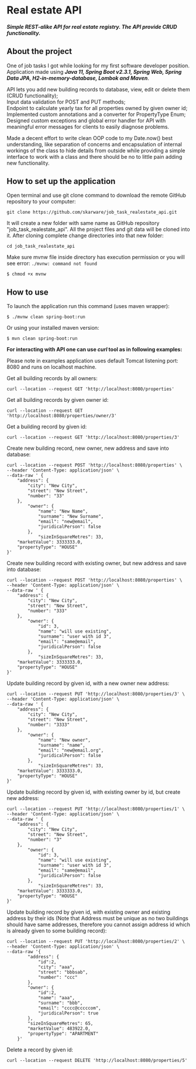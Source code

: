 ﻿# Real estate API

##### Simple REST-alike API for real estate registry. The API provide CRUD functionality.

## About the project

One of job tasks I got while looking for my first software developer position.\
Application made using <i><b>Java 11, Spring Boot v2.3.1, Spring Web, Spring Data JPA, H2-in-memory-database, Lombok and Maven</b></i>.
 
API lets you add new building records to database, view, edit or delete them (CRUD functionality);\
Input data validation for POST and PUT methods;\
Endpoint to calculate yearly tax for all properties owned by given owner id;\
Implemented custom annotations and a converter for PropertyType Enum;\
Designed custom exceptions and global error handler for API with meaningful error messages for clients to easily diagnose problems.

Made a decent effort to write clean OOP code to my Date.now() best understanding, like separation of concerns and encapsulation of internal workings of the class to hide details from outside while providing a simple interface to work with a class and there should be no to little pain adding new functionality.

## How to set up the application

Open terminal and use git clone command to download the remote GitHub repository to your computer:
```
git clone https://github.com/skarware/job_task_realestate_api.git
```
It will create a new folder with same name as GitHub repository "job_task_realestate_api". All the project files and git data will be cloned into it. After cloning complete change directories into that new folder:
```
cd job_task_realestate_api
```

Make sure mvnw file inside directory has execution permission or you will see error: `./mvnw: command not found`
```
$ chmod +x mvnw
```

## How to use

To launch the application run this command (uses maven wrapper):
```
$ ./mvnw clean spring-boot:run
```
Or using your installed maven version:
```
$ mvn clean spring-boot:run
```
<b>For interacting with API one can use <b><i>curl</i></b> tool as in following examples:</b>

Please note in examples application uses default Tomcat listening port: 8080 and runs on localhost machine.

Get all building records by all owners:
```
curl --location --request GET 'http://localhost:8080/properties'
```

Get all building records by given owner id:
```
curl --location --request GET 'http://localhost:8080/properties/owner/3'
```
Get a building record by given id:
```
curl --location --request GET 'http://localhost:8080/properties/3'
```
Create new building record, new owner, new address and save into database:
```
curl --location --request POST 'http://localhost:8080/properties' \
--header 'Content-Type: application/json' \
--data-raw ' {
    "address": {
        "city": "New City",
        "street": "New Street",
        "number": "33"
    },
        "owner": {
            "name": "New Name",
            "surname": "New Surname",
            "email": "new@email",
            "juridicalPerson": false
        },
            "sizeInSquareMetres": 33,
    "marketValue": 3333333.0,
    "propertyType": "HOUSE"
}'
```
Create new building record with existing owner, but new address and save into database:
```
curl --location --request POST 'http://localhost:8080/properties' \
--header 'Content-Type: application/json' \
--data-raw ' {
    "address": {
        "city": "New City",
        "street": "New Street",
        "number": "333"
    },
        "owner": {
            "id": 3,
            "name": "will use existing",
            "surname": "user with id 3",
            "email": "same@email",
            "juridicalPerson": false
        },
            "sizeInSquareMetres": 33,
    "marketValue": 3333333.0,
    "propertyType": "HOUSE"
}'
```
Update building record by given id, with a new owner new address:
```
curl --location --request PUT 'http://localhost:8080/properties/3' \
--header 'Content-Type: application/json' \
--data-raw ' {
    "address": {
        "city": "New City",
        "street": "New Street",
        "number": "3333"
    },
        "owner": {
            "name": "New owner",
            "surname": "name",
            "email": "new@email.org",
            "juridicalPerson": false
        },
            "sizeInSquareMetres": 33,
    "marketValue": 3333333.0,
    "propertyType": "HOUSE"
}'
```
Update building record by given id, with existing owner by id, but create new address:
```
curl --location --request PUT 'http://localhost:8080/properties/1' \
--header 'Content-Type: application/json' \
--data-raw ' {
    "address": {
        "city": "New City",
        "street": "New Street",
        "number": "3"
    },
        "owner": {
            "id": 3,
            "name": "will use existing",
            "surname": "user with id 3",
            "email": "same@email",
            "juridicalPerson": false
        },
            "sizeInSquareMetres": 33,
    "marketValue": 3333333.0,
    "propertyType": "HOUSE"
}'
```
Update building record by given id, with existing owner and existing address by their ids (Note that Address must be unique as no two buildings should have same addresses, therefore you cannot assign address id which is already given to some building record):
```
curl --location --request PUT 'http://localhost:8080/properties/2' \
--header 'Content-Type: application/json' \
--data-raw '{
        "address": {
            "id":2,
            "city": "aaa",
            "street": "bbbsab",
            "number": "ccc"
        },
        "owner": {
            "id":2,
            "name": "aaa",
            "surname": "bbb",
            "email": "cccc@cccccom",
            "juridicalPerson": true
        },
        "sizeInSquareMetres": 65,
        "marketValue": 483922.0,
        "propertyType": "APARTMENT"
    }'
```
Delete a record by given id:
```
curl --location --request DELETE 'http://localhost:8080/properties/5'
```
